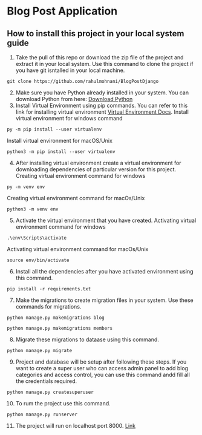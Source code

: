 # Blog Post Application
## How to install this project in your local system guide
1. Take the pull of this repo or download the zip file of the project and extract it in your local system. Use this command to clone the project if you have git isntalled in your local machine.
```
git clone https://github.com/rahulmohnani/BlogPostDjango
```
2. Make sure you have Python already installed in your system. You can download Python from here: [Download Python](https://www.python.org/downloads/)
3. Install Virtual Environment using pip commands. You can refer to this link for installing virtual environment [Virtual Environment Docs](https://packaging.python.org/en/latest/guides/installing-using-pip-and-virtual-environments/).
Install virtual environment for windows command
```
py -m pip install --user virtualenv
```
Install virtual environment for macOS/Unix
```
python3 -m pip install --user virtualenv
```
4. After installing virtual environment create a virtual environment for downloading dependencies of particular version for this project. 
Creating virtual environment command for windows
```
py -m venv env
```
Creating virtual environment command for macOs/Unix
```
python3 -m venv env
```
5. Activate the virtual environment that you have created.
Activating virtual environment command for windows
```
.\env\Scripts\activate
```
Activating virtual environment command for macOs/Unix
```
source env/bin/activate
```
6. Install all the dependencies after you have activated environment using this command.
```
pip install -r requirements.txt
```
7. Make the migrations to create migration files in your system. Use these commands for migrations.
```
python manage.py makemigrations blog
```
```
python manage.py makemigrations members
```
8. Migrate these migrations to dataase using this command.
```
python manage.py migrate
```
9. Project and database will be setup after following these steps. If you want to create a super user who can access admin panel to add blog categories and access control, you can use this command andd fill all the credentials required.
```
python manage.py createsuperuser
```
10. To rum the project use this command.
```
python manage.py runserver
```
11. The project will run on localhost port 8000. [Link](http://127.0.0.1:8000/)

